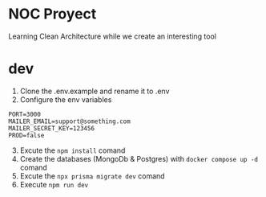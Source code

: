 # NOC Proyect 

Learning Clean Architecture while we create an interesting tool


# dev
1. Clone the .env.example and rename it to .env
2. Configure the env variables

```
PORT=3000
MAILER_EMAIL=support@something.com
MAILER_SECRET_KEY=123456
PROD=false
```
3. Excute the ```npm install``` comand
4. Create the databases (MongoDb & Postgres) with ```docker compose up -d``` comand
5. Excute the ```npx prisma migrate dev``` comand
6. Execute ```npm run dev```
